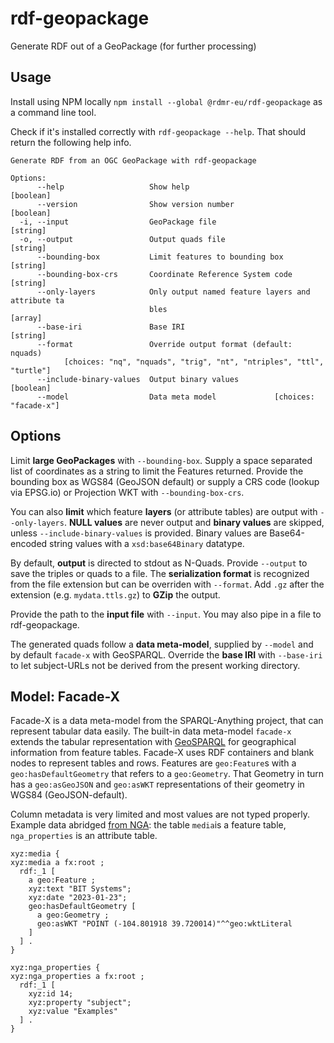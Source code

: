 # rdf-geopackage

Generate RDF out of a GeoPackage (for further processing)

## Usage

Install using NPM locally `npm install --global @rdmr-eu/rdf-geopackage` as a command line tool.

Check if it's installed correctly with `rdf-geopackage --help`.
That should return the following help info.

```man
Generate RDF from an OGC GeoPackage with rdf-geopackage

Options:
      --help                   Show help                               [boolean]
      --version                Show version number                     [boolean]
  -i, --input                  GeoPackage file                          [string]
  -o, --output                 Output quads file                        [string]
      --bounding-box           Limit features to bounding box           [string]
      --bounding-box-crs       Coordinate Reference System code         [string]
      --only-layers            Only output named feature layers and attribute ta
                               bles                                      [array]
      --base-iri               Base IRI                                 [string]
      --format                 Override output format (default: nquads)
            [choices: "nq", "nquads", "trig", "nt", "ntriples", "ttl", "turtle"]
      --include-binary-values  Output binary values                    [boolean]
      --model                  Data meta model             [choices: "facade-x"]
```

## Options

Limit **large GeoPackages** with `--bounding-box`.
Supply a space separated list of coordinates as a string to limit the Features returned.
Provide the bounding box as WGS84 (GeoJSON default) or supply a CRS code (lookup via EPSG.io) or Projection WKT with `--bounding-box-crs`.

You can also **limit** which feature **layers** (or attribute tables) are output with `--only-layers`.
**NULL values** are never output and **binary values** are skipped, unless `--include-binary-values` is provided.
Binary values are Base64-encoded string values with a `xsd:base64Binary` datatype.

By default, **output** is directed to stdout as N-Quads. Provide `--output` to save the triples or quads to a file.
The **serialization format** is recognized from the file extension but can be overriden with `--format`.
Add `.gz` after the extension (e.g. `mydata.ttls.gz`) to **GZip** the output.

Provide the path to the **input file** with `--input`.
You may also pipe in a file to rdf-geopackage.

The generated quads follow a **data meta-model**, supplied by `--model` and by default `facade-x` with GeoSPARQL.
Override the **base IRI** with `--base-iri` to let subject-URLs not be derived from the present working directory.

## Model: Facade-X

Facade-X is a data meta-model from the SPARQL-Anything project, that can represent tabular data easily.
The built-in data meta-model `facade-x` extends the tabular representation with [GeoSPARQL][geosparql] for geographical information from feature tables.
Facade-X uses RDF containers and blank nodes to represent tables and rows.
Features are `geo:Feature`s with a `geo:hasDefaultGeometry` that refers to a `geo:Geometry`.
That Geometry in turn has a `geo:asGeoJSON` and `geo:asWKT` representations of their geometry in WGS84 (GeoJSON-default).

Column metadata is very limited and most values are not typed properly.
Example data abridged [from NGA][example.gpkg]:
the table `media`is a feature table, `nga_properties` is an attribute table.

```trig
xyz:media {
xyz:media a fx:root ;
  rdf:_1 [
    a geo:Feature ;
    xyz:text "BIT Systems";
    xyz:date "2023-01-23";
    geo:hasDefaultGeometry [
      a geo:Geometry ;
      geo:asWKT "POINT (-104.801918 39.720014)"^^geo:wktLiteral
    ]
  ] .
}

xyz:nga_properties {
xyz:nga_properties a fx:root ;
  rdf:_1 [
    xyz:id 14;
    xyz:property "subject";
    xyz:value "Examples"
  ] .
}
```

[geosparql]: https://www.ogc.org/standard/geosparql/
[example.gpkg]: https://github.com/ngageoint/GeoPackage/blob/master/docs/examples/java/example.gpkg
